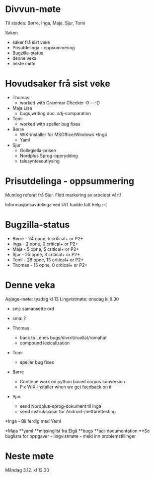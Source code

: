 # Divvun-møte

Til stades: Børre, Inga, Maja, Sjur, Tomi

Saker:
* saker frå sist veke
* Prisutdelinga - oppsummering
* Bugzilla-status
* denne veka
* neste møte

# Hovudsaker frå sist veke
* Thomas
    - worked with Grammar Checker :0 - :-D
* Maja Lisa
    - bugs,writing doc. adj-comparation
* Tomi
    - worked with speller bug fixes
* Børre
    - WiX-installer for MSOffice/Windows
*Inga
    - Yaml
* Sjur
    - Gollegiella-prisen
    - Nordplus Sprog-opprydding
    - talesynteseutlysing

# Prisutdelinga - oppsummering

Muntleg referat frå Sjur. Flott markering av arbeidet vårt!

Informasjonsavdelinga ved UiT hadde tatt helg :-(

# Bugzilla-status

* Børre  - 24 opne,  5 critical+ or P2+
* Inga   -  2 opne,  0 critical+ or P2+
* Maja   -  5 opne,  5 critical+ or P2+
* Sjur   - 25 opne,  3 critical+ or P2+
* Tomi   - 28 opne, 13 critical+ or P2+
* Thomas - 15 opne,  0 critical+ or P2+

# Denne veka

Aajege-møte: tysdag kl 13
Lingvistmøte: onsdag kl 9.30
* smj: samansette ord
* sma: ?

* Thomas
    - back to Lenes bugs/divrrit/ruollat/romahat
    - compound lexicalization

* Tomi
    - speller bug fixes

* Børre
    - Continue work on python based corpus conversion
    - Fix WiX-installer when we get feedback on it

* Sjur
    - send Nordplus-sprog-dokument til Inga
    - send instruksjonar for Android-/nettbrettesting

*Inga
    - Bli ferdig med Yaml

*Maja
**yaml
**missinglist fra Elgå
**bugs
**adj-documentation
**Se buglista for oppgaver
    - lingvistmøte - meld inn problemstillinger

# Neste møte

Måndag 3.12. kl 12.30
